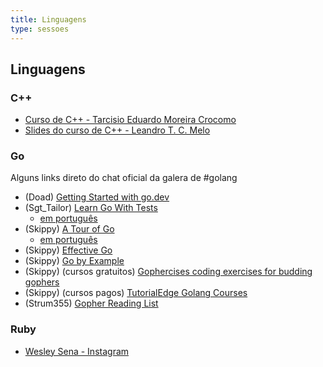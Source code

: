```yaml
---
title: Linguagens
type: sessoes
---
```


## Linguagens


### C++

- [Curso de C++ - Tarcisio Eduardo Moreira Crocomo](https://www.youtube.com/playlist?list=PLd_tyl_0h07Pp9QIfbqHx5TIvCnnZuwCi)
- [Slides do curso de C++ - Leandro T. C. Melo](https://ltcmelo.com/cursocpp.html)

### Go

Alguns links direto do chat oficial da galera de #golang

- (Doad) [Getting Started with go.dev](https://learn.go.dev/)
- (Sgt_Tailor) [Learn Go With Tests](https://quii.gitbook.io/learn-go-with-tests/)
    - [em português](https://larien.gitbook.io/aprenda-go-com-testes/)
- (Skippy) [A Tour of Go](https://tour.golang.org/welcome/1)
    - [em português](https://go-tour-br.appspot.com)
- (Skippy) [Effective Go](https://golang.org/doc/effective_go.html)
- (Skippy) [Go by Example](https://gobyexample.com/)
- (Skippy) (cursos gratuitos) [Gophercises coding exercises for budding gophers](https://gophercises.com/)
- (Skippy) (cursos pagos) [TutorialEdge Golang Courses](https://tutorialedge.net/course/golang/)
- (Strum355) [Gopher Reading List](https://github.com/enocom/gopher-reading-list)

### Ruby

- [Wesley Sena - Instagram](https://www.instagram.com/wesleysena.dev/)
